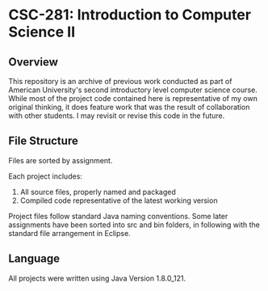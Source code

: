 # CSC-281: Introduction to Computer Science II

## Overview
This repository is an archive of previous work conducted as part of American University's second introductory level computer science course. While most of the project code contained here is representative of my own original thinking, it does feature work that was the result of collaboration with other students. I may revisit or revise this code in the future.

## File Structure
Files are sorted by assignment.

Each project includes:

1. All source files, properly named and packaged
2. Compiled code representative of the latest working version

Project files follow standard Java naming conventions. Some later assignments have been sorted into src and bin folders, in following with the standard file arrangement in Eclipse.

## Language
All projects were written using Java Version 1.8.0_121.